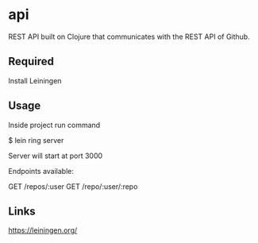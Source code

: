# api

REST API built on Clojure that communicates with the REST API of
Github.

## Required

Install Leiningen

## Usage

Inside project run command

$ lein ring server

Server will start at port 3000

Endpoints available:

GET /repos/:user
GET /repo/:user/:repo



## Links

https://leiningen.org/
